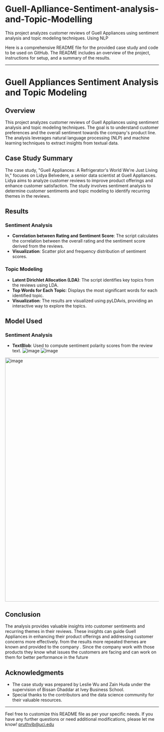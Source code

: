# Guell-Aplliance-Sentiment-analysis-and-Topic-Modelling
This project analyzes customer reviews of Guell Appliances using sentiment analysis and topic modeling techniques. Using NLP


Here is a comprehensive README file for the provided case study and code to be used on GitHub. The README includes an overview of the project, instructions for setup, and a summary of the results.

---

# Guell Appliances Sentiment Analysis and Topic Modeling

## Overview
This project analyzes customer reviews of Guell Appliances using sentiment analysis and topic modeling techniques. The goal is to understand customer preferences and the overall sentiment towards the company's product line. The analysis leverages natural language processing (NLP) and machine learning techniques to extract insights from textual data.

## Case Study Summary
The case study, "Guell Appliances: A Refrigerator's World We're Just Living In," focuses on Lidya Belvedere, a senior data scientist at Guell Appliances. Lidya aims to analyze customer reviews to improve product offerings and enhance customer satisfaction. The study involves sentiment analysis to determine customer sentiments and topic modeling to identify recurring themes in the reviews.


## Results
### Sentiment Analysis
- **Correlation between Rating and Sentiment Score**: The script calculates the correlation between the overall rating and the sentiment score derived from the reviews.
- **Visualization**: Scatter plot and frequency distribution of sentiment scores.

### Topic Modeling
- **Latent Dirichlet Allocation (LDA)**: The script identifies key topics from the reviews using LDA.
- **Top Words for Each Topic**: Displays the most significant words for each identified topic.
- **Visualization**: The results are visualized using pyLDAvis, providing an interactive way to explore the topics.

## Model Used
### Sentiment Analysis
- **TextBlob**: Used to compute sentiment polarity scores from the review text.
![image](https://github.com/user-attachments/assets/71a316dd-a521-402d-8e8e-7b56d51c51db)
![image](https://github.com/user-attachments/assets/7457af9b-d038-4283-915c-9ce2116fa07c)
<img width="800" alt="image" src="https://github.com/user-attachments/assets/23eac6c1-f7cb-4dc9-aec0-9df5fb952a9f">


## Conclusion
The analysis provides valuable insights into customer sentiments and recurring themes in their reviews. These insights can guide Guell Appliances in enhancing their product offerings and addressing customer concerns more effectively. from the results more repeated themes are known and provided to the company . Since the company work with those products they know what issues the customers are facing and can work on them for better performance in the future



## Acknowledgments
- The case study was prepared by Leslie Wu and Zain Huda under the supervision of Bissan Ghaddar at Ivey Business School.
- Special thanks to the contributors and the data science community for their valuable resources.

---

Feel free to customize this README file as per your specific needs. If you have any further questions or need additional modifications, please let me know! pruthvib@uci.edu
